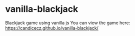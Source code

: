 # vanilla-blackjack
Blackjack game using vanilla js
You can view the game here:
https://candicecz.github.io/vanilla-blackjack/
